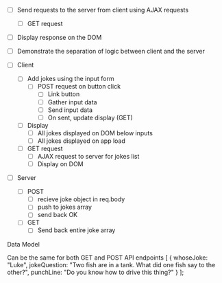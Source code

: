 - [ ] Send requests to the server from client using AJAX requests
    - [ ] GET request
- [ ] Display response on the DOM

- [ ] Demonstrate the separation of logic between client and the server


- [ ] Client
    - [ ] Add jokes using the input form
        - [ ] POST request on button click
            - [ ] Link button
            - [ ] Gather input data
            - [ ] Send input data
            - [ ] On sent, update display (GET)
    - [ ] Display
        - [ ] All jokes displayed on DOM below inputs
        - [ ] All jokes displayed on app load
    - [ ] GET request
        - [ ] AJAX request to server for jokes list
        - [ ] Display on DOM

- [ ] Server
    - [ ] POST
        - [ ] recieve joke object in req.body
        - [ ] push to jokes array
        - [ ] send back OK
    - [ ] GET
        - [ ] Send back entire joke array

Data Model

Can be the same for both GET and POST API endpoints
[
  {
    whoseJoke: "Luke",
    jokeQuestion: "Two fish are in a tank. What did one fish say to the other?",
    punchLine: "Do you know how to drive this thing?"
  }
];